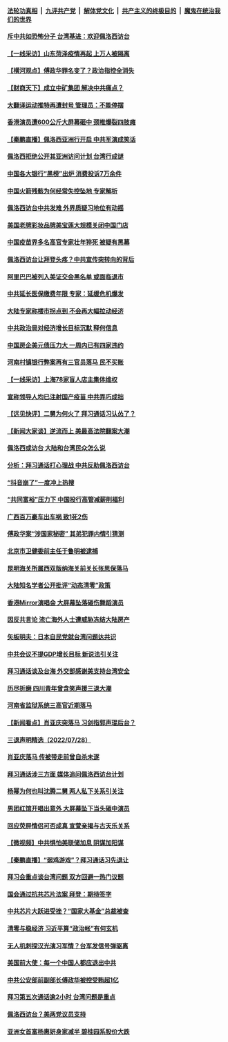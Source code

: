 ####  [法轮功真相](../../../../basic/blob/master/README.md?t=07300931) &nbsp;|&nbsp; [九评共产党](../../../../9ping.md/blob/master/README.md?t=07300931) &nbsp;|&nbsp; [解体党文化](../../../../jtdwh.md/blob/master/README.md?t=07300931)  &nbsp;|&nbsp; [共产主义的终极目的](../../../../gczydzjmd.md/blob/master/README.md?t=07300931) &nbsp;|&nbsp; [魔鬼在统治我们的世界](../../../../mgztzwmdsj.md/blob/master/README.md?t=07300931) 

#### [斥中共如恐怖分子 台湾基进：欢迎佩洛西访台](../pages/nsc413/n13791723.md?t=07300931) 

#### [【一线采访】山东菏泽疫情再起 上万人被隔离](../pages/nsc413/n13791948.md?t=07300931) 

#### [【横河观点】傅政华罪名变了？政治指控全消失](../pages/nsc413/n13791936.md?t=07300931) 

#### [【财商天下】成立中矿集团 解决中共痛点？](../pages/nsc413/n13791867.md?t=07300931) 

#### [大翻译运动推特再遭封号 管理员：不能停摆](../pages/nsc413/n13791914.md?t=07300931) 

#### [香港演员遭600公斤大屏幕砸中 颈椎爆裂四肢瘫](../pages/nsc413/n13791889.md?t=07300931) 

#### [【秦鹏直播】佩洛西亚洲行开启 中共军演成笑话](../pages/nsc413/n13791934.md?t=07300931) 

#### [佩洛西拒绝公开其亚洲访问计划 台湾行成谜](../pages/nsc413/n13791864.md?t=07300931) 

#### [中国各大银行“黑榜”出炉 消费投诉7万余件](../pages/nsc413/n13791921.md?t=07300931) 

#### [中国火箭残骸为何经常失控坠地 专家解析](../pages/nsc413/n13791863.md?t=07300931) 

#### [佩洛西访台中共发难 外界质疑习地位有动摇](../pages/nsc413/n13791686.md?t=07300931) 

#### [美国老牌彩妆品牌美宝莲大规模关闭中国门店](../pages/nsc413/n13791874.md?t=07300931) 

#### [中国疫苗界多名高官专家壮年猝死 被疑有黑幕](../pages/nsc413/n13791884.md?t=07300931) 

#### [佩洛西访台让拜登头疼？中共宣传突转向的背后](../pages/nsc413/n13791847.md?t=07300931) 

#### [阿里巴巴被列入美证交会黑名单 或面临退市](../pages/nsc413/n13791857.md?t=07300931) 

#### [中共延长医保缴费年限 专家：延缓危机爆发](../pages/nsc413/n13791859.md?t=07300931) 

#### [大陆专家称楼市拐点到 不会再大幅拉动经济](../pages/nsc413/n13791687.md?t=07300931) 

#### [中共政治局对经济增长目标沉默 释何信息](../pages/nsc413/n13791813.md?t=07300931) 

#### [中国房企美元债压力大 一周内已有四家违约](../pages/nsc413/n13791848.md?t=07300931) 

#### [河南村镇银行弊案再有三官员落马 民不买账](../pages/nsc413/n13791810.md?t=07300931) 

#### [【一线采访】上海78家盲人店主集体维权](../pages/nsc413/n13791517.md?t=07300931) 

#### [宣称领导人均已注射国产疫苗 中共弄巧成拙](../pages/nsc413/n13791829.md?t=07300931) 

#### [【远见快评】二舅为何火了 拜习通话习认怂了？](../pages/nsc413/n13791431.md?t=07300931) 

#### [【新闻大家谈】逆流而上 美最高法院翻案大潮](../pages/nsc413/n13791225.md?t=07300931) 

#### [佩洛西或访台 大陆和台湾民众怎么说](../pages/nsc413/n13791691.md?t=07300931) 

#### [分析：拜习通话打心理战 中共反助佩洛西访台](../pages/nsc413/n13791491.md?t=07300931) 

#### [“抖音崩了”一度冲上热搜](../pages/nsc413/n13791584.md?t=07300931) 

#### [“共同富裕”压力下 中国投行高管减薪削福利](../pages/nsc413/n13791622.md?t=07300931) 

#### [广西百万豪车出车祸 致1死2伤](../pages/nsc413/n13791625.md?t=07300931) 

#### [傅政华案“涉国家秘密” 其弟犯罪内情引猜测](../pages/nsc413/n13791277.md?t=07300931) 

#### [北京市卫健委前主任于鲁明被逮捕](../pages/nsc413/n13791595.md?t=07300931) 

#### [昆明海关所属西双版纳海关前关长张思保落马](../pages/nsc413/n13791535.md?t=07300931) 


#### [大陆知名学者公开批评“动态清零”政策](../pages/nsc413/n13791457.md?t=07300931) 

#### [香港Mirror演唱会 大屏幕坠落砸伤舞蹈演员](../pages/nsc413/n13791432.md?t=07300931) 

#### [因反共言论 流亡海外人士遭威胁冻结大陆房产](../pages/nsc413/n13791436.md?t=07300931) 

#### [矢板明夫：日本自民党就台湾问题达共识](../pages/nsc413/n13791453.md?t=07300931) 

#### [中共会议不提GDP增长目标 新说法引关注](../pages/nsc413/n13791308.md?t=07300931) 

#### [拜习通话谈及台海 外交部感谢美支持台湾安全](../pages/nsc413/n13791362.md?t=07300931) 

#### [历尽折磨 四川青年曾含笑声援三退大潮](../pages/nsc413/n13791269.md?t=07300931) 

#### [河南省监狱系统三高官近期落马](../pages/nsc413/n13791029.md?t=07300931) 

#### [【新闻看点】肖亚庆突落马 习剑指郭声琨后台？](../pages/nsc413/n13791209.md?t=07300931) 

#### [三退声明精选（2022/07/28）](../pages/nsc413/n13791357.md?t=07300931) 

#### [肖亚庆落马 传被带走前曾自杀未遂](../pages/nsc413/n13791246.md?t=07300931) 

#### [拜习通话涉三方面 媒体追问佩洛西访台计划](../pages/nsc413/n13791239.md?t=07300931) 

#### [杨幂为何也叫沈腾二舅 两人私下关系引关注](../pages/nsc413/n13791214.md?t=07300931) 

#### [男团红馆开唱出意外 大屏幕坠下当头砸中演员](../pages/nsc413/n13791177.md?t=07300931) 

#### [回应荧屏情侣可否成真 宣萱亲揭与古天乐关系](../pages/nsc413/n13791141.md?t=07300931) 

#### [【微视频】中共惧怕美联储加息 阴谋加阳谋](../pages/nsc413/n13790956.md?t=07300931) 

#### [【秦鹏直播】“弱鸡游戏”？拜习通话习先退让](../pages/nsc413/n13791189.md?t=07300931) 

#### [拜习会重点谈台湾问题 双方回避一热门议题](../pages/nsc413/n13791175.md?t=07300931) 

#### [国会通过抗共芯片法案 拜登：期待签字](../pages/nsc413/n13791153.md?t=07300931) 

#### [中共芯片大跃进受挫？“国家大基金”总裁被查](../pages/nsc413/n13791165.md?t=07300931) 

#### [清零与稳经济 习近平算“政治帐”有何玄机](../pages/nsc413/n13791075.md?t=07300931) 

#### [无人机刺探汉光演习军情？台军发信号弹驱离](../pages/nsc413/n13791045.md?t=07300931) 

#### [美国前大使：每一个中国人都应退出中共](../pages/nsc413/n13790755.md?t=07300931) 

#### [中共公安部前副部长傅政华被控受贿超1亿](../pages/nsc413/n13791123.md?t=07300931) 

#### [拜习第五次通话逾2小时 台湾问题是重点](../pages/nsc413/n13791055.md?t=07300931) 

#### [佩洛西访台？美两党议员支持](../pages/nsc413/n13791014.md?t=07300931) 

#### [亚洲女首富杨惠妍身家减半 碧桂园系股价大跌](../pages/nsc413/n13790943.md?t=07300931) 

